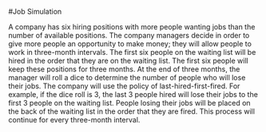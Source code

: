 #Job Simulation

A company has six hiring positions with more people wanting jobs than the number of available positions.  The company managers decide in order to give more people an opportunity to make money; they will allow people to work in three-month intervals. The first six people on the waiting list will be hired in the order that they are on the waiting list.  The first six people will keep these positions for three months.  At the end of three months, the manager will roll a dice to determine the number of people who will lose their jobs. The company will use the policy of last-hired-first-fired.  For example, if the dice roll is 3, the last 3 people hired will lose their jobs to the first 3 people on the waiting list. People losing their jobs will be placed on the back of the waiting list in the order that they are fired. This process will continue for every three-month interval.
